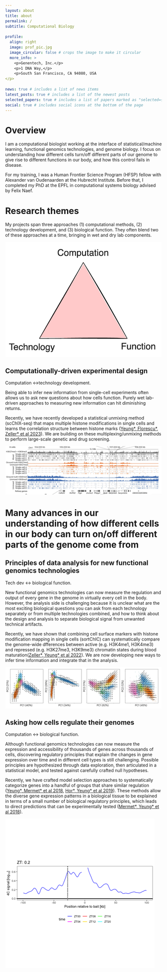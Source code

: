 ```yaml
---
layout: about
title: about
permalink: /
subtitle: Computational Biology

profile:
  align: right
  image: prof_pic.jpg
  image_circular: false # crops the image to make it circular
  more_info: >
    <p>Genentech, Inc.</p>
    <p>1 DNA Way,</p>
    <p>South San Francisco, CA 94080, USA
</p>

news: true # includes a list of news items
latest_posts: true # includes a list of the newest posts
selected_papers: true # includes a list of papers marked as "selected={true}"
social: true # includes social icons at the bottom of the page
---
```


Overview
==============

I am a computational biologist working at the interface of statistical/machine learning, functional genomics technologies, and genome biology. I focus on understanding how different cells turn/off different parts of our genome to give rise to different functions in our body, and how this control fails in disease.

For my training, I was a Human Frontier Science Program (HFSP) fellow with Alexander van Oudenaarden at the Hubrecht Institute. Before that, I completed my PhD at the EPFL in computational systems biology advised by Felix Naef.


Research themes
=============

My projects span three approaches (1) computational methods, (2)  technology development, and (3) biological function. They often blend two of these approaches at a time, bringing in  wet and dry lab components.

![Three approaches to biological discovery](assets/img/triangle2.png)

Computationally-driven experimental design
---------------
Computation &harr;technology development.

Being able to infer new information from single-cell experiments often allows us to ask new questions about how cells function. Purely wet lab-driven approaches to measuring new information can hit diminishing returns.

Recently, we have recently developed a statistical unmixing method (scChIX-seq) that maps multiple histone modifications in single cells and learns the correlation structure between histone marks ([Yeung\*, Florescu\*, Zeller\* et al 2023](https://www.nature.com/articles/s41587-022-01560-3)). We are building on these multiplexing/unmixing methods to perform large-scale genetic and drug screening.

![Multiplexing and unmixing to uncover relationships between chromatin states](assets/img/scchix_example.png)

# Many advances in our understanding of how different cells in our body can turn on/off different parts of the genome come from

Principles of data analysis for new functional genomics technologies
--------------
Tech dev &harr; biological function.

New functional genomics technologies can now measure the regulation and output of every gene in the genome in virtually every cell in the body. However, the analysis side is challenging because it is unclear what are the most exciting biological questions you can ask from each technology separately or from multiple technologies combined, and how to think about the design and analysis to separate biological signal from unwanted technical artifacts.

Recently, we have shown that combining cell surface markers with histone modification mapping in single cells (sortChIC) can systematically compare the genome-wide dfferences between active (e.g. H3K4me1, H3K4me3) and repressed (e.g. H3K27me3, H3K9me3) chromatin states during blood maturation([Zeller\*, Yeung\* et al 2022](https://www.nature.com/articles/s41588-022-01260-3)). We are now developing new ways to infer time information and integrate that in the analysis.

![Analyzing global differences across chromatin states](assets/img/sortchic_example.png)

Asking how cells regulate their genomes
---------------
Computation  &harr; biological function.

Although functional genomics technologies can now measure the expression and accessibility of thousands of genes across thousands of cells, discovering regulatory principles that explain the changes in gene expression over time and in different cell types is still challenging. Possible principles are hypothesized through data exploration, then articulated in a statistical model, and tested against carefully crafted null hypotheses.

Recently, we have crafted model selection approaches to systematically categorize genes into a handful of groups that share similar regulation ([Yeung\*, Mermet\* et al 2018](https://genome.cshlp.org/content/28/2/182.full), [Hor\*, Yeung\* et al 2019](https://www.pnas.org/doi/abs/10.1073/pnas.1910590116)). These methods allow the diverse gene expression patterns in a biological tissue to be explained in terms of a small number of biological regulatory principles, which leads to direct predictions that can be experimentally tested ([Mermet\*, Yeung\* et al 2018](https://genesdev.cshlp.org/content/32/5-6/347.full)).


![Changes in chromatin conformation at _Cry1_ over 24 hours](assets/img/4cseq_dynamics.gif)

